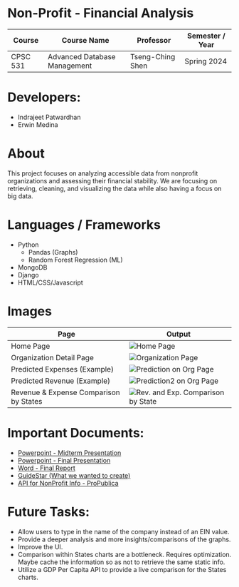 # Non-Profit - Financial Analysis

| Course | Course Name | Professor | Semester / Year |
| ------ | ----------- | --------- | --------------- |
| CPSC 531 | Advanced Database Management | Tseng-Ching Shen | Spring 2024


# Developers:
- Indrajeet Patwardhan
- Erwin Medina

# About 
This project focuses on analyzing accessible data from nonprofit organizations and assessing their financial stability. We are focusing on retrieving, cleaning, and visualizing the data while also having a focus on big data. 

# Languages / Frameworks
- Python
    - Pandas (Graphs)
    - Random Forest Regression (ML)
- MongoDB
- Django
- HTML/CSS/Javascript

# Images

| Page | Output |
| ---- | ------ |
| Home Page | ![Home Page](https://i.imgur.com/7GBG3SG.png)
| Organization Detail Page | ![Organization Page](https://i.imgur.com/7BM9PIn.png)
| Predicted Expenses (Example) | ![Prediction on Org Page](https://i.imgur.com/clR262Z.png)
| Predicted Revenue (Example)| ![Prediction2 on Org Page](https://i.imgur.com/Td1nHy0.png)
| Revenue & Expense Comparison by States | ![Rev. and Exp. Comparison by State](https://i.imgur.com/fYnnQsC.png)

# Important Documents:
- [Powerpoint - Midterm Presentation](https://docs.google.com/presentation/d/1GJJCNeAF8MyyyXG4KpU91Fhdi5Hu6YqCXd2ahDtaT4U/edit#slide=id.p)
- [Powerpoint - Final Presentation](https://docs.google.com/presentation/d/10ZlWie_eEu0G8G-fGlvOQ-qpvdhHCOX0Sue9LS2exM8/edit#slide=id.p)
- [Word - Final Report](https://docs.google.com/document/d/1-J_Mb8bi-Re9P9A6yzR5AgwiS1mgR3Xx5iAZAEmUppA/edit)
- [GuideStar (What we wanted to create)](https://www.guidestar.org/)
- [API for NonProfit Info - ProPublica](https://projects.propublica.org/nonprofits/api)

# Future Tasks:
- Allow users to type in the name of the company instead of an EIN value.
- Provide a deeper analysis and more insights/comparisons of the graphs.
- Improve the UI.
- Comparison within States charts are a bottleneck. Requires optimization. Maybe cache the information so as not to retrieve the same static info.
- Utilize a GDP Per Capita API to provide a live comparison for the States charts.

